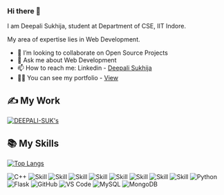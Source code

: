### Hi there 👋

I am Deepali Sukhija, student at Department of CSE, IIT Indore.

My area of expertise lies in Web Development.

- 👯 I’m looking to collaborate on Open Source Projects
- 💬 Ask me about Web Development
- 📫 How to reach me: Linkedin - [Deepali Sukhija](https://www.linkedin.com/in/deepali-sukhija-1a63071bb/)
- 👨‍💻 You can see my portfolio - [View](https://deepali-suk.github.io/My-Portfolio/)

## ✍ My Work

[![DEEPALI-SUK's](https://github-readme-stats.vercel.app/api?username=DEEPALI-SUK&show_icons=true&theme=synthwave)](https://github.com/DEEPALI-SUK)


## 📚 My Skills

[![Top Langs](https://github-readme-stats.vercel.app/api/top-langs/?username=DEEPALI-SUK&layout=compact&show_icons=true&theme=synthwave&langs_count=10)](https://github.com/DEEPALI-SUK)

![C++](https://img.shields.io/badge/c++-%2300599C.svg?&style=for-the-badge&logo=c%2B%2B&ogoColor=white)
![Skill](https://img.shields.io/badge/C-00599C?style=for-the-badge&logo=c&logoColor=white)
![Skill](https://img.shields.io/badge/HTML5-E34F26?style=for-the-badge&logo=html5&logoColor=white)
![Skill](https://img.shields.io/badge/CSS3-1572B6?style=for-the-badge&logo=css3&logoColor=white)
![Skill](https://img.shields.io/badge/JavaScript-323330?style=for-the-badge&logo=javascript&logoColor=F7DF1E)
![Skill](https://img.shields.io/badge/Node.js-43853D?style=for-the-badge&logo=node.js&logoColor=white)
![Skill](https://img.shields.io/badge/Express.js-000000?style=for-the-badge&logo=express&logoColor=white)
![Skill](https://img.shields.io/badge/React-20232A?style=for-the-badge&logo=react&logoColor=61DAFB)
![Skill](https://img.shields.io/badge/Bootstrap-563D7C?style=for-the-badge&logo=bootstrap&logoColor=white)
![Python](https://img.shields.io/badge/python-%2314354C.svg?&style=for-the-badge&logo=python&logoColor=white)
![Flask](https://img.shields.io/badge/flask-%23000.svg?&style=for-the-badge&logo=flask&logoColor=white)
![GitHub](https://img.shields.io/badge/github-%23121011.svg?&style=for-the-badge&logo=github&logoColor=white)
![VS Code](https://img.shields.io/badge/VisualStudioCode-0078d7.svg?&style=for-the-badge&logo=visual-studio-code&logoColor=white)
![MySQL](https://img.shields.io/badge/mysql-%2300f.svg?&style=for-the-badge&logo=mysql&logoColor=white)
![MongoDB](https://img.shields.io/badge/MongoDB-%234ea94b.svg?&style=for-the-badge&logo=mongodb&logoColor=white)
